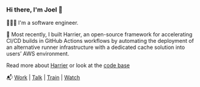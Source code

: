### Hi there, I'm Joel 👋

🧑🏻‍💻 I'm a software engineer. 

🌱 Most recently, I built Harrier, an open-source framework for accelerating CI/CD builds in GitHub Actions workflows by automating the deployment of an alternative runner infrastructure with a dedicated cache solution into users’ AWS environment. 

Read more about [Harrier](https://harrier-gha-runner.github.io) or look at the [code base](https://github.com/harrier-gha-runner/harrier-self-hosted-runner)


📬 [Work](https://www.linkedin.com/in/joelbarton406/) | [Talk](joelbarton406@mgmail.com) | [Train](https://www.strava.com/athletes/62676799) | [Watch](https://www.youtube.com/@joel_bio) 
